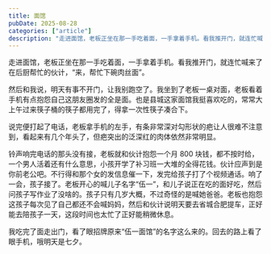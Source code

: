 ```yaml
---
title: 面馆
pubDate: 2025-08-28
categories: ["article"]
description: "走进面馆，老板正坐在那一手吃着面，一手拿着手机。看我推开门，就连忙喊来了在后厨帮忙的伙计，“来，帮忙下碗肉丝面”。"
---
```


走进面馆，老板正坐在那一手吃着面，一手拿着手机。看我推开门，就连忙喊来了在后厨帮忙的伙计，“来，帮忙下碗肉丝面”。

然后和我说，明天有事不开门，让我别跑空了。我坐到了老板一桌对面，老板看着手机有点抱怨自己这朋友圈发的全是面。也是县城这家面馆我挺喜欢吃的，常常大上午过来筷子桶的筷子都用完了，得拿一次性筷子凑合下。

说完便打起了电话，老板拿手机的左手，有条非常深对勾形状的疤让人很难不注意到，看起来有几个年头了，但疤突出的泛深红的肉体依然非常明显。

铃声响完电话的那头没有接，老板就和伙计抱怨一个月 800 块钱，都不按时给，一个男人活着还有什么意思，小孩开学了补习班一大堆的全得花钱。伙计应声到是你前老公吧。不行得和那个女的发信息催一下，发完给孩子打了个视频通话。响了一会，孩子接了。老板开心的喊儿子名字“伍一”，和儿子说正在吃的面好吃，然后问孩子写作业了没啥的。孩子只有几岁大概，不过奇怪的是喊她爸爸。老板也抱怨这孩子每次见了自己都还不会喊妈妈，然后和伙计说明天要去省城合肥提车，正好能去陪孩子一天，这段时间也太忙了正好能稍微休息。

我吃完了面走出门，看了眼招牌原来“伍一面馆”的名字这么来的。回去的路上看了眼手机，哦明天是七夕。

